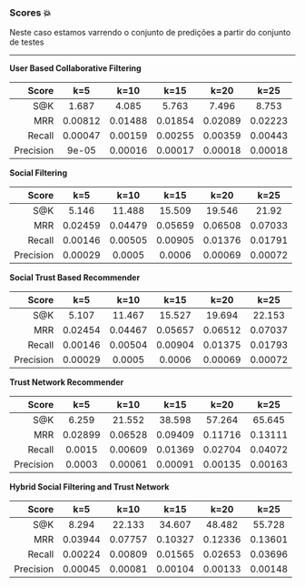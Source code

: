 ### Scores :boom:

Neste caso estamos varrendo o conjunto de predições a partir do conjunto de testes

---

**User Based Collaborative Filtering**

| Score | k=5 | k=10 | k=15 | k=20 | k=25 |
|--:|:-:|:-:|:-:|:-:|:-:|
| S@K | 1.687 | 4.085 | 5.763 | 7.496 | 8.753|
| MRR | 0.00812 | 0.01488 | 0.01854 | 0.02089 | 0.02223|
| Recall | 0.00047 | 0.00159 | 0.00255 | 0.00359 | 0.00443|
| Precision | 9e-05 | 0.00016 | 0.00017 | 0.00018 | 0.00018|


**Social Filtering**

| Score | k=5 | k=10 | k=15 | k=20 | k=25 |
|--:|:-:|:-:|:-:|:-:|:-:|
| S@K | 5.146 | 11.488 | 15.509 | 19.546 | 21.92|
| MRR | 0.02459 | 0.04479 | 0.05659 | 0.06508 | 0.07033|
| Recall | 0.00146 | 0.00505 | 0.00905 | 0.01376 | 0.01791|
| Precision | 0.00029 | 0.0005 | 0.0006 | 0.00069 | 0.00072|

**Social Trust Based Recommender**

| Score | k=5 | k=10 | k=15 | k=20 | k=25 |
|--:|:-:|:-:|:-:|:-:|:-:|
| S@K | 5.107 | 11.467 | 15.527 | 19.694 | 22.153|
| MRR | 0.02454 | 0.04467 | 0.05657 | 0.06512 | 0.07037|
| Recall | 0.00146 | 0.00504 | 0.00904 | 0.01375 | 0.01793|
| Precision | 0.00029 | 0.0005 | 0.0006 | 0.00069 | 0.00072|

**Trust Network Recommender**

| Score | k=5 | k=10 | k=15 | k=20 | k=25 |
|--:|:-:|:-:|:-:|:-:|:-:|
| S@K | 6.259 | 21.552 | 38.598 | 57.264 | 65.645
| MRR | 0.02899 | 0.06528 | 0.09409 | 0.11716 | 0.13111
| Recall | 0.0015 | 0.00609 | 0.01369 | 0.02704 | 0.04072
| Precision | 0.0003 | 0.00061 | 0.00091 | 0.00135 | 0.00163

**Hybrid Social Filtering and Trust Network**

| Score | k=5 | k=10 | k=15 | k=20 | k=25 |
|--:|:-:|:-:|:-:|:-:|:-:|
| S@K | 8.294 | 22.133 | 34.607 | 48.482 | 55.728|
| MRR | 0.03944 | 0.07757 | 0.10327 | 0.12336 | 0.13601|
| Recall | 0.00224 | 0.00809 | 0.01565 | 0.02653 | 0.03696|
| Precision | 0.00045 | 0.00081 | 0.00104 | 0.00133 | 0.00148|
